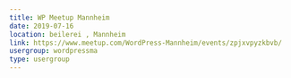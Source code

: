 ```yaml
---
title: WP Meetup Mannheim
date: 2019-07-16
location: beilerei , Mannheim
link: https://www.meetup.com/WordPress-Mannheim/events/zpjxvpyzkbvb/
usergroup: wordpressma
type: usergroup
---
```

